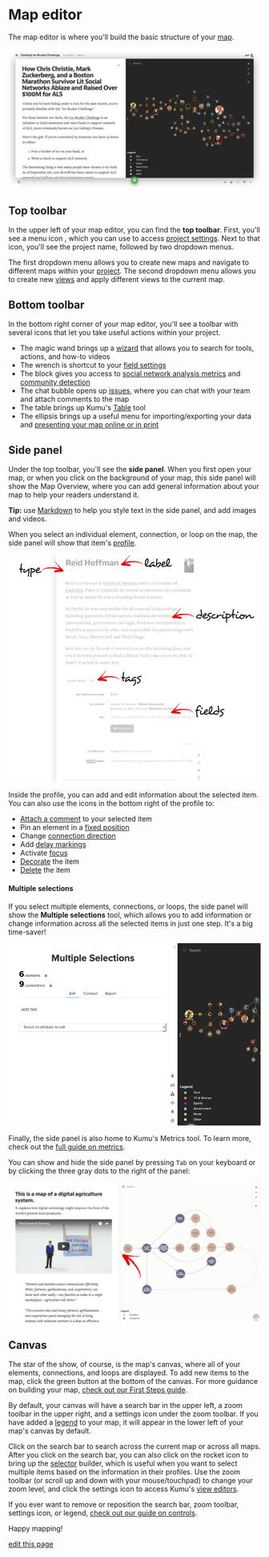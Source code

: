 # Map editor

The map editor is where you'll build the basic structure of your [map](/overview/kumus-architecture.md#maps).

![map editor](/images/map-editor.png)


## Top toolbar

In the upper left of your map editor, you can find the **top toolbar**. First, you'll see a menu icon <i class="fa fa-bars"></i>, which you can use to access [project settings](/overview/settings.md#project-settings). Next to that icon, you'll see the project name, followed by two dropdown menus.

The first dropdown menu allows you to create new maps and navigate to different maps within your [project](/overview/kumus-architecture.md#projects). The second dropdown menu allows you to create new [views](/overview/kumus-architecture.md#views) and apply different views to the current map.


## Bottom toolbar

In the bottom right corner of your map editor, you'll see a toolbar with several icons that let you take useful actions within your project.

- <i class="fa fa-magic"></i> The magic wand brings up a [wizard](/guides/wizard.html) that allows you to search for tools, actions, and how-to videos
- <i class="fa fa-wrench"></i> The wrench is shortcut to your [field settings](/guides/fields.md)
- <i class="fa fa-cube"></i> The block gives you access to [social network analysis metrics](/guides/metrics.md) and [community detection](/guides/metrics.md#community-detection)
- <i class="fa fa-comments-o"></i> The chat bubble opens up <span data-placement="top" data-html="true" title="Available for organizations only"><a href="/guides/issues.html">issues</a></span>, where you can chat with your team and attach comments to the map
- <i class="fa fa-table"></i> The table brings up Kumu's [Table](/guides/table.md) tool
- <i class="fa fa-ellipsis-h"></i> The ellipsis brings up a useful menu for importing/exporting your data and [presenting your map online or in print](/overview/collaboration.html)


## Side panel

Under the top toolbar, you'll see the **side panel**. When you first open your map, or when you click on the background of your map, this side panel will show the Map Overview, where you can add general information about your map to help your readers understand it.

<p class="alert alert-info">
<b>Tip:</b> use <a class="alert-link" href="/guides/markdown.md">Markdown</a> to help you style text in the side panel, and add images and videos.
</p>

When you select an individual element, connection, or loop on the map, the side panel will show that item's [profile](/guides/profiles.md).

![profile](/images/introduction-profile.png)

Inside the profile, you can add and edit information about the selected item. You can also use the icons in the bottom right of the profile to:
- <i class="fa fa-comments-o"></i> <span data-placement="top" data-html="true" title="Available for organizations only"><a href="/guides/issues.html">Attach a comment</a></span> to your selected item
- <i class="fa fa-thumb-tack"></i> Pin an element in a [fixed position](/guides/layouts/fixed.md)
- <i class="fa fa-exchange"></i> Change [connection direction](/faq/how-do-I-add-arrows-to-my-connections.md)
- <i class="fa fa-exclamation-triangle"></i> Add [delay markings](/guides/system-mapping.md#add-delay-markings)
- <i class="fa fa-crosshairs"></i> Activate [focus](/guides/focus.md)
- <i class="fa fa-tint"></i> [Decorate](/guides/decorate.md) the item
- <i class="fa fa-trash"></i> [Delete](/faq/how-do-i-delete-data-from-my-project.md) the item


#### Multiple selections

If you select multiple elements, connections, or loops, the side panel will show the **Multiple selections** tool, which allows you to add information or change information across all the selected items in just one step. It's a big time-saver!

![multiple selections](/images/multiple-selections.png)

Finally, the side panel is also home to Kumu's Metrics tool. To learn more, check out the [full guide on metrics](/guides/metrics.md).

You can show and hide the side panel by pressing `Tab` on your keyboard or by clicking the three gray dots to the right of the panel:

![close side panel](/images/close-side-panel.png)



## Canvas

The star of the show, of course, is the map's canvas, where all of your elements, connections, and loops are displayed. To add new items to the map, click the green <i class="fa fa-plus"></i> button at the bottom of the canvas. For more guidance on building your map, [check out our First Steps guide](/getting-started/first-steps.md#build-your-first-map).

By default, your canvas will have a search bar in the upper left, a zoom toolbar in the upper right, and a settings icon <i class="fa fa-sliders">  </i> under the zoom toolbar. If you have added a [legend](/guides/legends.md) to your map, it will appear in the lower left of your map's canvas by default.

Click on the search bar to search across the current map or across all maps. After you click on the search bar, you can also click on the rocket icon <i class="fa fa-rocket">  </i> to bring up the [selector](/guides/selectors.md) builder, which is useful when you want to select multiple items based on the information in their profiles. Use the zoom toolbar (or scroll up and down with your mouse/touchpad) to change your zoom level, and click the settings icon to access Kumu's [view editors](/overview/view-editors.md).

If you ever want to remove or reposition the search bar, zoom toolbar, settings icon, or legend, [check out our guide on controls](/guides/controls.md).

Happy mapping!

<span class="edit-link"><a href="https://github.com/kumu/docs/blob/master/overview/map-editor.md" target="_blank"><i class="fa fa-github"></i> edit this page</a></span>
